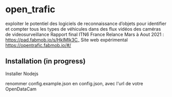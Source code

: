 # open_trafic
exploiter le potentiel des logiciels de reconnaissance d’objets pour identifier et compter tous les types de véhicules dans des flux vidéos des caméras de videosurveillance
Rapport final ITN6 France Relance Mars à Aout 2021 : https://pad.fabmob.io/s/HkIMlk3C_
Site web expérimental https://opentrafic.fabmob.io/#/

## Installation (in progress)

Installer Nodejs

renommer config.example.json en config.json, avec l'url de votre OpenDataCam

